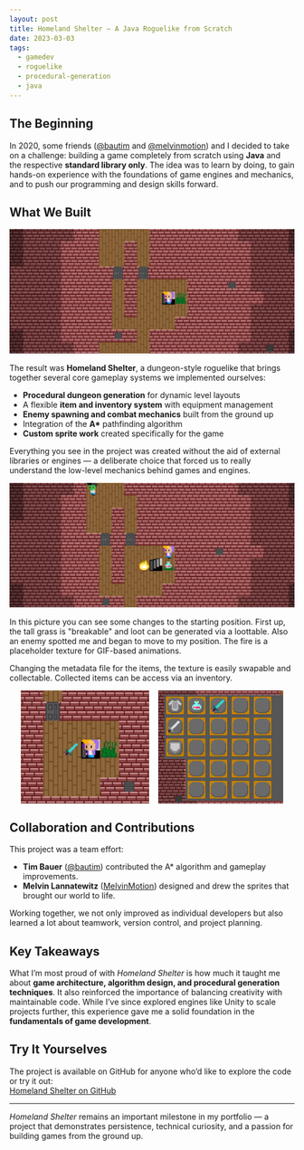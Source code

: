 ```yaml
---
layout: post
title: Homeland Shelter – A Java Roguelike from Scratch
date: 2023-03-03
tags:
  - gamedev
  - roguelike
  - procedural-generation
  - java
---
```


## The Beginning

In 2020, some friends ([@bautim](https://github.com/bautim) and [@melvinmotion](https://www.instagram.com/melvinmotion/)) and I decided to take on a challenge: building a game completely from scratch using **Java** and the respective **standard library only**. 
The idea was to learn by doing, to gain hands-on experience with the foundations of game engines and mechanics, and to push our programming and design skills forward.

## What We Built

![random dungeon](/assets/images/002/random_dungeon.webp)

The result was **Homeland Shelter**, a dungeon-style roguelike that brings together several core gameplay systems we implemented ourselves:

- **Procedural dungeon generation** for dynamic level layouts  
- A flexible **item and inventory system** with equipment management  
- **Enemy spawning and combat mechanics** built from the ground up  
- Integration of the **A\*** pathfinding algorithm  
- **Custom sprite work** created specifically for the game  

Everything you see in the project was created without the aid of external libraries or engines — a deliberate choice that forced us to really understand the low-level mechanics behind games and engines.

![items and enemies](/assets/images/002/items_and_enemies.webp)

In this picture you can see some changes to the starting position.
First up, the tall grass is "breakable" and loot can be generated via a loottable.
Also an enemy spotted me and began to move to my position.
The fire is a placeholder texture for GIF-based animations.


Changing the metadata file for the items, the texture is easily swapable and collectable. Collected items can be access via an inventory.
<div style="display: grid;">
  <div style="display: flex; gap: 1rem; margin: auto;">
    <img src="/assets/images/002/sword.webp" alt="image of sword on the ground" height="200px">
    <img src="/assets/images/002/inventory.webp" alt="image of inventory" height="200px">
  </div>
</div>

## Collaboration and Contributions

This project was a team effort:  
- **Tim Bauer** ([@bautim](https://github.com/bautim)) contributed the A\* algorithm and gameplay improvements.  
- **Melvin Lannatewitz** ([MelvinMotion](https://www.instagram.com/melvinmotion/)) designed and drew the sprites that brought our world to life.  

Working together, we not only improved as individual developers but also learned a lot about teamwork, version control, and project planning.

## Key Takeaways

What I’m most proud of with *Homeland Shelter* is how much it taught me about **game architecture, algorithm design, and procedural generation techniques**. 
It also reinforced the importance of balancing creativity with maintainable code. 
While I’ve since explored engines like Unity to scale projects further, this experience gave me a solid foundation in the **fundamentals of game development**.

## Try It Yourselves
The project is available on GitHub for anyone who’d like to explore the code or try it out:  
[Homeland Shelter on GitHub](https://github.com/FlorianB-DE/HomelandShelter)

---

*Homeland Shelter* remains an important milestone in my portfolio — a project that demonstrates persistence, technical curiosity, and a passion for building games from the ground up.